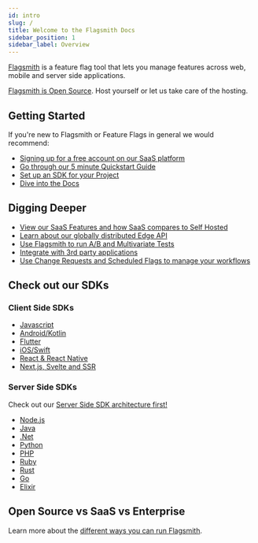 ```yaml
---
id: intro
slug: /
title: Welcome to the Flagsmith Docs
sidebar_position: 1
sidebar_label: Overview
---
```


[Flagsmith](https://flagsmith.com/) is a feature flag tool that lets you manage features across web, mobile and server
side applications.

[Flagsmith is Open Source](https://github.com/Flagsmith). Host yourself or let us take care of the hosting.

## Getting Started

If you're new to Flagsmith or Feature Flags in general we would recommend:

- [Signing up for a free account on our SaaS platform](https://app.flagsmith.com/signup)
- [Go through our 5 minute Quickstart Guide](quickstart.md)
- [Set up an SDK for your Project](clients)
- [Dive into the Docs](basic-features)

## Digging Deeper

- [View our SaaS Features and how SaaS compares to Self Hosted](version-comparison.md)
- [Learn about our globally distributed Edge API](advanced-use/edge-api.md)
- [Use Flagsmith to run A/B and Multivariate Tests](advanced-use/ab-testing.md)
- [Integrate with 3rd party applications](integrations)
- [Use Change Requests and Scheduled Flags to manage your workflows](advanced-use/change-requests.md)

## Check out our SDKs

### Client Side SDKs

- [Javascript](/clients/javascript)
- [Android/Kotlin](/clients/android)
- [Flutter](/clients/flutter)
- [iOS/Swift](/clients/ios)
- [React & React Native](/clients/react)
- [Next.js, Svelte and SSR](/clients/next-ssr)

### Server Side SDKs

Check out our [Server Side SDK architecture first!](/clients)

- [Node.js](/clients/server-side?language=nodejs)
- [Java](/clients/server-side?language=java)
- [.Net](/clients/server-side?language=dotnet)
- [Python](/clients/server-side?language=python)
- [PHP](/clients/server-side?language=php)
- [Ruby](/clients/server-side?language=ruby)
- [Rust](/clients/server-side?language=rust)
- [Go](/clients/server-side?language=go)
- [Elixir](/clients/server-side?language=elixir)

## Open Source vs SaaS vs Enterprise

Learn more about the [different ways you can run Flagsmith](version-comparison.md).
